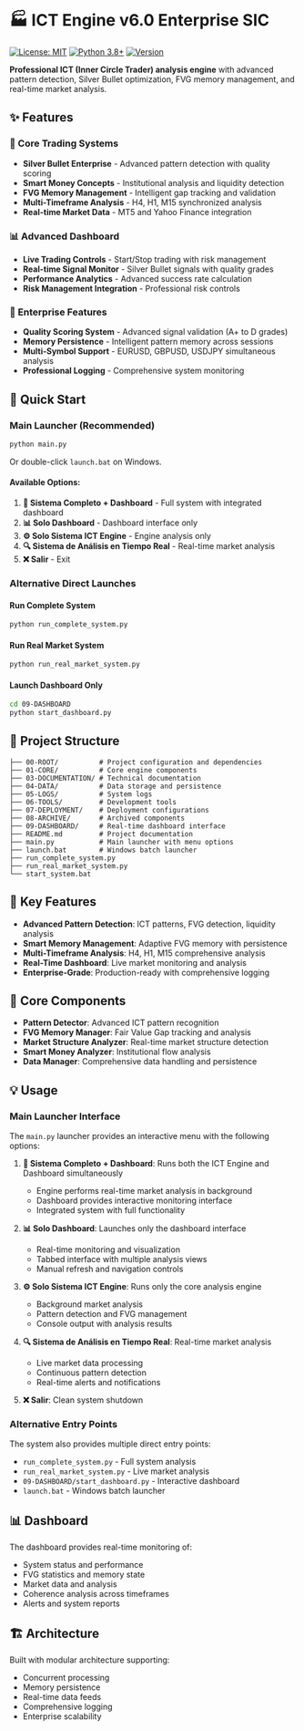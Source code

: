 # 🏭 ICT Engine v6.0 Enterprise SIC

[![License: MIT](https://img.shields.io/badge/License-MIT-yellow.svg)](https://opensource.org/licenses/MIT)
[![Python 3.8+](https://img.shields.io/badge/python-3.8+-blue.svg)](https://www.python.org/downloads/)
[![Version](https://img.shields.io/badge/version-6.0.0--enterprise-green.svg)](https://github.com/yourusername/ict-engine-v6.0-enterprise-sic)

**Professional ICT (Inner Circle Trader) analysis engine** with advanced pattern detection, Silver Bullet optimization, FVG memory management, and real-time market analysis.

## ✨ Features

### 🎯 Core Trading Systems
- **Silver Bullet Enterprise** - Advanced pattern detection with quality scoring
- **Smart Money Concepts** - Institutional analysis and liquidity detection  
- **FVG Memory Management** - Intelligent gap tracking and validation
- **Multi-Timeframe Analysis** - H4, H1, M15 synchronized analysis
- **Real-time Market Data** - MT5 and Yahoo Finance integration

### 📊 Advanced Dashboard
- **Live Trading Controls** - Start/Stop trading with risk management
- **Real-time Signal Monitor** - Silver Bullet signals with quality grades
- **Performance Analytics** - Advanced success rate calculation
- **Risk Management Integration** - Professional risk controls

### 🔧 Enterprise Features
- **Quality Scoring System** - Advanced signal validation (A+ to D grades)
- **Memory Persistence** - Intelligent pattern memory across sessions
- **Multi-Symbol Support** - EURUSD, GBPUSD, USDJPY simultaneous analysis
- **Professional Logging** - Comprehensive system monitoring

## 🚀 Quick Start

### Main Launcher (Recommended)
```bash
python main.py
```
Or double-click `launch.bat` on Windows.

#### Available Options:
1. **🚀 Sistema Completo + Dashboard** - Full system with integrated dashboard
2. **📊 Solo Dashboard** - Dashboard interface only
3. **⚙️ Solo Sistema ICT Engine** - Engine analysis only
4. **🔍 Sistema de Análisis en Tiempo Real** - Real-time market analysis
5. **❌ Salir** - Exit

### Alternative Direct Launches

#### Run Complete System
```bash
python run_complete_system.py
```

#### Run Real Market System
```bash
python run_real_market_system.py
```

#### Launch Dashboard Only
```bash
cd 09-DASHBOARD
python start_dashboard.py
```

## 📁 Project Structure

```
├── 00-ROOT/          # Project configuration and dependencies
├── 01-CORE/          # Core engine components
├── 03-DOCUMENTATION/ # Technical documentation
├── 04-DATA/          # Data storage and persistence
├── 05-LOGS/          # System logs
├── 06-TOOLS/         # Development tools
├── 07-DEPLOYMENT/    # Deployment configurations
├── 08-ARCHIVE/       # Archived components
├── 09-DASHBOARD/     # Real-time dashboard interface
├── README.md         # Project documentation
├── main.py           # Main launcher with menu options
├── launch.bat        # Windows batch launcher
├── run_complete_system.py
├── run_real_market_system.py
└── start_system.bat
```

## 🎯 Key Features

- **Advanced Pattern Detection**: ICT patterns, FVG detection, liquidity analysis
- **Smart Memory Management**: Adaptive FVG memory with persistence
- **Multi-Timeframe Analysis**: H4, H1, M15 comprehensive analysis
- **Real-Time Dashboard**: Live market monitoring and analysis
- **Enterprise-Grade**: Production-ready with comprehensive logging

## 🔧 Core Components

- **Pattern Detector**: Advanced ICT pattern recognition
- **FVG Memory Manager**: Fair Value Gap tracking and analysis
- **Market Structure Analyzer**: Real-time market structure detection
- **Smart Money Analyzer**: Institutional flow analysis
- **Data Manager**: Comprehensive data handling and persistence

## 💡 Usage

### Main Launcher Interface
The `main.py` launcher provides an interactive menu with the following options:

1. **🚀 Sistema Completo + Dashboard**: Runs both the ICT Engine and Dashboard simultaneously
   - Engine performs real-time market analysis in background
   - Dashboard provides interactive monitoring interface
   - Integrated system with full functionality

2. **📊 Solo Dashboard**: Launches only the dashboard interface
   - Real-time monitoring and visualization
   - Tabbed interface with multiple analysis views
   - Manual refresh and navigation controls

3. **⚙️ Solo Sistema ICT Engine**: Runs only the core analysis engine
   - Background market analysis
   - Pattern detection and FVG management
   - Console output with analysis results

4. **🔍 Sistema de Análisis en Tiempo Real**: Real-time market analysis
   - Live market data processing
   - Continuous pattern detection
   - Real-time alerts and notifications

5. **❌ Salir**: Clean system shutdown

### Alternative Entry Points
The system also provides multiple direct entry points:
- `run_complete_system.py` - Full system analysis
- `run_real_market_system.py` - Live market analysis
- `09-DASHBOARD/start_dashboard.py` - Interactive dashboard
- `launch.bat` - Windows batch launcher

## 📊 Dashboard

The dashboard provides real-time monitoring of:
- System status and performance
- FVG statistics and memory state
- Market data and analysis
- Coherence analysis across timeframes
- Alerts and system reports

## 🏗️ Architecture

Built with modular architecture supporting:
- Concurrent processing
- Memory persistence
- Real-time data feeds
- Comprehensive logging
- Enterprise scalability
